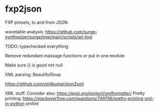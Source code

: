 # fxp2json
FXP presets, to and from JSON

wavetable analysis: https://github.com/surge-synthesizer/surge/tree/main/scripts/wt-tool

TODO: typechecked everything

Remove redundant massage functions or put in one module

Make sure {} is good not null

XML parsing:
    BeautifulSoup

https://github.com/vinitkumar/json2xml

XML stuff:
Consider also:
    https://pypi.org/project/xmlformatter/
    Pretty printing: https://stackoverflow.com/questions/749796/pretty-printing-xml-in-python
    xmllint

